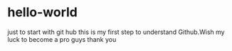 # hello-world
just to start with git hub
this is my first step to understand Github.Wish my luck to become a pro guys
thank you
